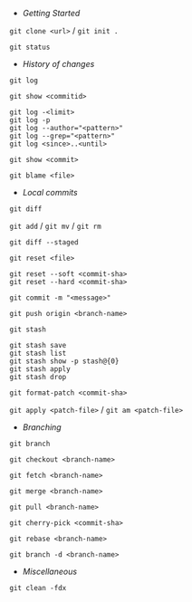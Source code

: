 * *Getting Started*

`git clone <url>` / `git init .`

`git status`

* *History of changes*

`git log`

`git show <commitid>`

```
git log -<limit>
git log -p
git log --author="<pattern>"
git log --grep="<pattern>"
git log <since>..<until>
```

`git show <commit>`

`git blame <file>`

* *Local commits*

`git diff`

`git add` / `git mv` / `git rm`

`git diff --staged`

`git reset <file>`

```
git reset --soft <commit-sha>
git reset --hard <commit-sha>
```

`git commit -m "<message>"`

`git push origin <branch-name>`

`git stash`

```
git stash save
git stash list
git stash show -p stash@{0}
git stash apply
git stash drop
```

`git format-patch <commit-sha>`

`git apply <patch-file>` / `git am <patch-file>`

* *Branching*

`git branch`

`git checkout <branch-name>`

`git fetch <branch-name>`

`git merge <branch-name>`

`git pull <branch-name>`

`git cherry-pick <commit-sha>`

`git rebase <branch-name>`

`git branch -d <branch-name>`

* *Miscellaneous*

`git clean -fdx`
